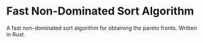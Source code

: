 # Fast Non-Dominated Sort Algorithm

A fast non-dominated sort algorithm for obtaining the pareto fronts.
Written in Rust.
